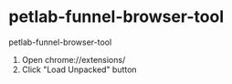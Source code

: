 # petlab-funnel-browser-tool
petlab-funnel-browser-tool

1. Open chrome://extensions/
2. Click "Load Unpacked" button
